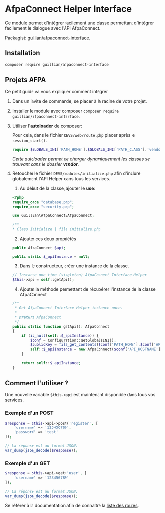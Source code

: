 # AfpaConnect Helper Interface

Ce module permet d'intégrer facilement une classe permettant d'intégrer facilement le dialogue avec l'API AfpaConnect.

Packagist: [guillian/afpaconnect-interface](https://packagist.org/packages/guillian/afpaconnect-interface).
## Installation
```SH
composer require guillian/afpaconnect-interface
```

## Projets AFPA
Ce petit guide va vous expliquer comment intégrer 
1. Dans un invite de commande, se placer à la racine de votre projet.
2. Installer le module avec composer `composer require guillian/afpaconnect-interface`.
3. Utiliser l'**autoloader** de composer:

    Pour cela, dans le fichier `DEVS/web/route.php` placer après le `session_start()`.
    ```PHP
    require $GLOBALS_INI['PATH_HOME'].$GLOBALS_INI['PATH_CLASS'].'vendor/autoload.php';
    ```
   *Cette autoloader permet de charger dynamiquement les classes se trouvant dans le dossier **vendor**.*

4. Retoucher le fichier `DEVS/modules/initialize.php` afin d'inclure globalement l'API Helper dans tous les services.
    1. Au début de la classe, ajouter le **use**:
    ```PHP
   <?php
   require_once "database.php";
   require_once "security.php";
   
   use Guillian\AfpaConnect\AfpaConnect;
   
   /**
    * Class Initialize | file initialize.php
   ```
    2. Ajouter ces deux propriétés
    ```PHP
    public AfpaConnect $api;
    
    public static $_apiInstance = null;
    ```
    3. Dans le constructeur, créer une instance de la classe.
    ```PHP
   // Instance one time (singleton) AfpaConnect Interface Helper
    $this->api = self::getApi();
    ```
    4. Ajouter la méthode permettant de récupérer l'instance de la classe AfpaConnect
    ```PHP
    /**
     * Get AfpaConnect Interface Helper instance once.
     *
     * @return AfpaConnect
     */
    public static function getApi(): AfpaConnect
    {
        if (is_null(self::$_apiInstance)) {
            $conf = Configuration::getGlobalsINI();
            $publicKey = file_get_contents($conf['PATH_HOME'].$conf['API_PUBLIC_KEY']);
            self::$_apiInstance = new AfpaConnect($conf['API_HOSTNAME'], "afpanier", $publicKey);
        }
   
        return self::$_apiInstance;
    }
    ```
## Comment l'utiliser ?
Une nouvelle variable `$this->api` est maintenant disponible dans tous vos services.

### Exemple d'un POST
```PHP
$response = $this->api->post('register', [
    'username' => '123456789',
    'password' => 'test'
]);

// La réponse est au format JSON.
var_dump(json_decode($response));
```

### Exemple d'un GET
```PHP
$response = $this->api->get('user', [
    'username' => '123456789'
]);

// La réponse est au format JSON.
var_dump(json_decode($response));
```

Se référer à la documentation afin de connaître la [liste des routes](https://gitlab.com/afpaconnect/AfpaConnect/-/wikis/home).